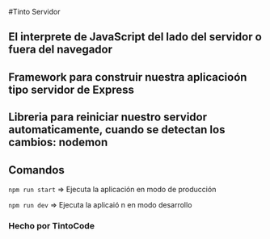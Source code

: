 #Tinto Servidor

## El interprete de JavaScript del lado del servidor o fuera del navegador

## Framework para construir nuestra aplicacioón tipo servidor de Express

## Libreria para reiniciar nuestro servidor automaticamente, cuando se detectan los cambios: nodemon

## Comandos
`npm run start` => Ejecuta la aplicación en modo de producción

`npm run dev` => Ejecuta la aplicaió n en modo desarrollo

### Hecho por TintoCode